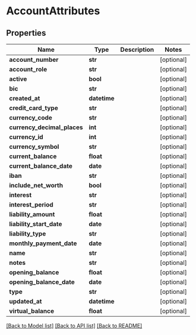 # AccountAttributes

## Properties
Name | Type | Description | Notes
------------ | ------------- | ------------- | -------------
**account_number** | **str** |  | [optional] 
**account_role** | **str** |  | [optional] 
**active** | **bool** |  | [optional] 
**bic** | **str** |  | [optional] 
**created_at** | **datetime** |  | [optional] 
**credit_card_type** | **str** |  | [optional] 
**currency_code** | **str** |  | [optional] 
**currency_decimal_places** | **int** |  | [optional] 
**currency_id** | **int** |  | [optional] 
**currency_symbol** | **str** |  | [optional] 
**current_balance** | **float** |  | [optional] 
**current_balance_date** | **date** |  | [optional] 
**iban** | **str** |  | [optional] 
**include_net_worth** | **bool** |  | [optional] 
**interest** | **str** |  | [optional] 
**interest_period** | **str** |  | [optional] 
**liability_amount** | **float** |  | [optional] 
**liability_start_date** | **date** |  | [optional] 
**liability_type** | **str** |  | [optional] 
**monthly_payment_date** | **date** |  | [optional] 
**name** | **str** |  | [optional] 
**notes** | **str** |  | [optional] 
**opening_balance** | **float** |  | [optional] 
**opening_balance_date** | **date** |  | [optional] 
**type** | **str** |  | [optional] 
**updated_at** | **datetime** |  | [optional] 
**virtual_balance** | **float** |  | [optional] 

[[Back to Model list]](../README.md#documentation-for-models) [[Back to API list]](../README.md#documentation-for-api-endpoints) [[Back to README]](../README.md)


